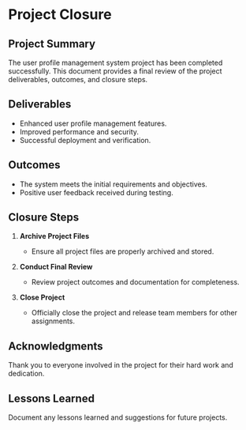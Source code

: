 # Project Closure

## Project Summary
The user profile management system project has been completed successfully. This document provides a final review of the project deliverables, outcomes, and closure steps.

## Deliverables
- Enhanced user profile management features.
- Improved performance and security.
- Successful deployment and verification.

## Outcomes
- The system meets the initial requirements and objectives.
- Positive user feedback received during testing.

## Closure Steps
1. **Archive Project Files**
   - Ensure all project files are properly archived and stored.

2. **Conduct Final Review**
   - Review project outcomes and documentation for completeness.

3. **Close Project**
   - Officially close the project and release team members for other assignments.

## Acknowledgments
Thank you to everyone involved in the project for their hard work and dedication.

## Lessons Learned
Document any lessons learned and suggestions for future projects.